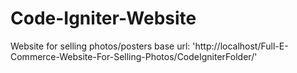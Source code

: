 # Code-Igniter-Website
Website for selling photos/posters
base url: 'http://localhost/Full-E-Commerce-Website-For-Selling-Photos/CodeIgniterFolder/'
